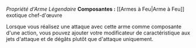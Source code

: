 _Propriété d'Arme Légendaire_
__Composantes :__ [[Armes à Feu|Arme à Feu]] exotique chef-d'œuvre 

Lorsque vous réalisez une attaque avec cette arme comme composante d'une action, vous pouvez ajouter votre modificateur de caractéristique aux jets d'attaque et de dégâts plutôt que d'attaque uniquement.